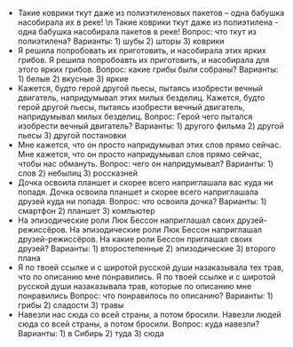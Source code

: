 * Такие коврики ткут даже из полиэтиленовых пакетов – одна бабушка насобирала их в реке! \n
 Такие коврики ткут даже из полиэтилена - одна бабушка насобирала пакетов в реке!
 Вопрос: что ткут из полиэтилена? 
 Варианты: 1) шубы 2) шторы 3) коврики
* Я решила попробовать их приготовить, и насобирала этих ярких грибов.
 Я решила попробоавть их приготовить, и насобирала для этого ярких грибов.
 Вопрос: какие грибы были собраны?
 Варианты: 1) белые 2) вкусные 3) яркие
* Кажется, будто герой другой пьесы, пытаясь изобрести вечный двигатель, напридумывал этих милых безделиц.
 Кажется, будто герой другой пьесы, пытаясь изобрести вечный двигатель, напридумывал милых безделиц.
 Вопрос: Герой чего пытался изобрести вечный двигатель?
 Варианты: 1) другого фильма 2) другой пьесы 3) другой постановки 
* Мне кажется, что он просто напридумывал этих слов прямо сейчас.
 Мне кажется, что он просто напридумывал слов прямо сейчас, чтобы нас обмануть. 
 Вопрос: чего он напридумывал?
 Варианты: 1) слов 2) небылиц 3) россказней
* Дочка освоила планшет и скорее всего наприглашала вас куда ни попадя. 
 Дочка освоила планшет и скорее всего наприглашала друзей куда ни попадя. 
 Вопрос: что освоила дочка?
 Варианты: 1) смартфон 2) планшет 3) компьютер
* На эпизодические роли Люк Бессон наприглашал своих друзей-режиссёров.
 На эпизодические роли Люк Бессон наприглашал друзей-режиссёров. 
 На какие роли Бессон приглашал своих друзей?
 Варианты: 1) второстепенные 2) эпизодические 3) второго плана
* Я по твоей ссылке и с широтой русской души назаказывала тех трав, что по описанию мне понравились.
 Я по твоей ссылке и с широтой русской души назаказывала трав, которые по описанию мне понравились
 Вопрос: что понравилось по описанию?
 Варианты: 1) грибы 2) сладости 3) травы
* Навезли нас сюда со всей страны, а потом бросили.
 Навезли людей сюда со всей страны, а потом бросили.
 Вопрос: куда навезли?
 Варианты: 1) в Сибирь 2) туда 3) сюда